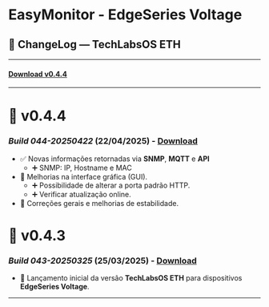 # EasyMonitor - EdgeSeries Voltage

## 📌 ChangeLog — TechLabsOS ETH

---
#### [Download v0.4.4](https://github.com/nilsonpessim/easymonitor/raw/refs/heads/main/EdgeSeries/Voltage/v1/firmware/emevv1-0.4.4-build-044-20250422.bin)
---

# 🔄 v0.4.4 
### *Build 044-20250422* (22/04/2025) - [Download](https://github.com/nilsonpessim/easymonitor/raw/refs/heads/main/EdgeSeries/Voltage/v1/firmware/emevv1-0.4.4-build-044-20250422.bin)
- ✅ Novas informações retornadas via **SNMP**, **MQTT** e **API**
  - ➕ SNMP: IP, Hostname e MAC
- 🎨 Melhorias na interface gráfica (GUI).
  -  ➕ Possibilidade de alterar a porta padrão HTTP.
  -  ➕ Verificar atualização online.
- 🧹 Correções gerais e melhorias de estabilidade.

# 🔄 v0.4.3
### *Build 043-20250325* (25/03/2025) - [Download](https://github.com/nilsonpessim/easymonitor/raw/refs/heads/main/EdgeSeries/Voltage/v1/firmware/emevv1-0.4.3-build-043-20250326.bin)
- 🚀 Lançamento inicial da versão **TechLabsOS ETH** para dispositivos **EdgeSeries Voltage**.
---